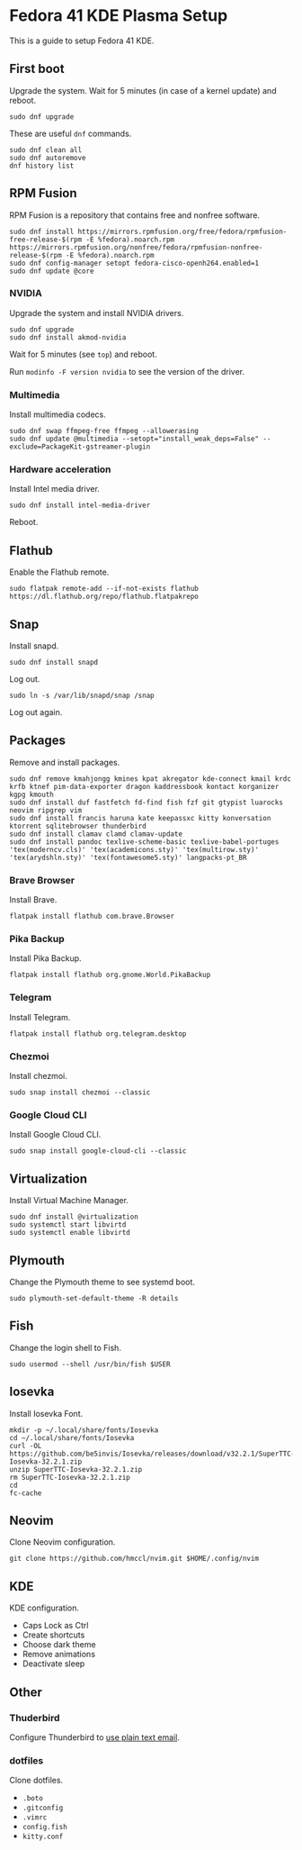 # Fedora 41 KDE Plasma Setup

This is a guide to setup Fedora 41 KDE.

## First boot

Upgrade the system. Wait for 5 minutes (in case of a kernel update) and reboot.

```
sudo dnf upgrade
```

These are useful `dnf` commands.

```
sudo dnf clean all
sudo dnf autoremove
dnf history list
```

## RPM Fusion

RPM Fusion is a repository that contains free and nonfree software.

```
sudo dnf install https://mirrors.rpmfusion.org/free/fedora/rpmfusion-free-release-$(rpm -E %fedora).noarch.rpm https://mirrors.rpmfusion.org/nonfree/fedora/rpmfusion-nonfree-release-$(rpm -E %fedora).noarch.rpm
sudo dnf config-manager setopt fedora-cisco-openh264.enabled=1
sudo dnf update @core
```

### NVIDIA

Upgrade the system and install NVIDIA drivers.

```
sudo dnf upgrade
sudo dnf install akmod-nvidia
```

Wait for 5 minutes (see `top`) and reboot.

Run `modinfo -F version nvidia` to see the version of the driver.

### Multimedia

Install multimedia codecs.

```
sudo dnf swap ffmpeg-free ffmpeg --allowerasing
sudo dnf update @multimedia --setopt="install_weak_deps=False" --exclude=PackageKit-gstreamer-plugin
```

### Hardware acceleration

Install Intel media driver.

```
sudo dnf install intel-media-driver
```

Reboot.

## Flathub

Enable the Flathub remote.

```
sudo flatpak remote-add --if-not-exists flathub https://dl.flathub.org/repo/flathub.flatpakrepo
```

## Snap

Install snapd.

```
sudo dnf install snapd
```

Log out.

```
sudo ln -s /var/lib/snapd/snap /snap
```

Log out again.

## Packages

Remove and install packages.

```
sudo dnf remove kmahjongg kmines kpat akregator kde-connect kmail krdc krfb ktnef pim-data-exporter dragon kaddressbook kontact korganizer kgpg kmouth
sudo dnf install duf fastfetch fd-find fish fzf git gtypist luarocks neovim ripgrep vim
sudo dnf install francis haruna kate keepassxc kitty konversation ktorrent sqlitebrowser thunderbird
sudo dnf install clamav clamd clamav-update
sudo dnf install pandoc texlive-scheme-basic texlive-babel-portuges 'tex(moderncv.cls)' 'tex(academicons.sty)' 'tex(multirow.sty)' 'tex(arydshln.sty)' 'tex(fontawesome5.sty)' langpacks-pt_BR
```

### Brave Browser

Install Brave.

```
flatpak install flathub com.brave.Browser
```

### Pika Backup

Install Pika Backup.

```
flatpak install flathub org.gnome.World.PikaBackup
```

### Telegram

Install Telegram.

```
flatpak install flathub org.telegram.desktop
```

### Chezmoi

Install chezmoi.

```
sudo snap install chezmoi --classic
```

### Google Cloud CLI

Install Google Cloud CLI.

```
sudo snap install google-cloud-cli --classic
```

## Virtualization

Install Virtual Machine Manager.

```
sudo dnf install @virtualization
sudo systemctl start libvirtd
sudo systemctl enable libvirtd
```

## Plymouth

Change the Plymouth theme to see systemd boot.

```
sudo plymouth-set-default-theme -R details
```

## Fish

Change the login shell to Fish.

```
sudo usermod --shell /usr/bin/fish $USER
```

## Iosevka

Install Iosevka Font.

```
mkdir -p ~/.local/share/fonts/Iosevka
cd ~/.local/share/fonts/Iosevka
curl -OL https://github.com/be5invis/Iosevka/releases/download/v32.2.1/SuperTTC-Iosevka-32.2.1.zip
unzip SuperTTC-Iosevka-32.2.1.zip
rm SuperTTC-Iosevka-32.2.1.zip
cd
fc-cache
```

## Neovim

Clone Neovim configuration.

```
git clone https://github.com/hmccl/nvim.git $HOME/.config/nvim
```

## KDE

KDE configuration.

- Caps Lock as Ctrl
- Create shortcuts
- Choose dark theme
- Remove animations
- Deactivate sleep

## Other

### Thuderbird

Configure Thunderbird to [use plain text email](https://useplaintext.email/#thunderbird).

### dotfiles

Clone dotfiles.

- `.boto`
- `.gitconfig`
- `.vimrc`
- `config.fish`
- `kitty.conf`
